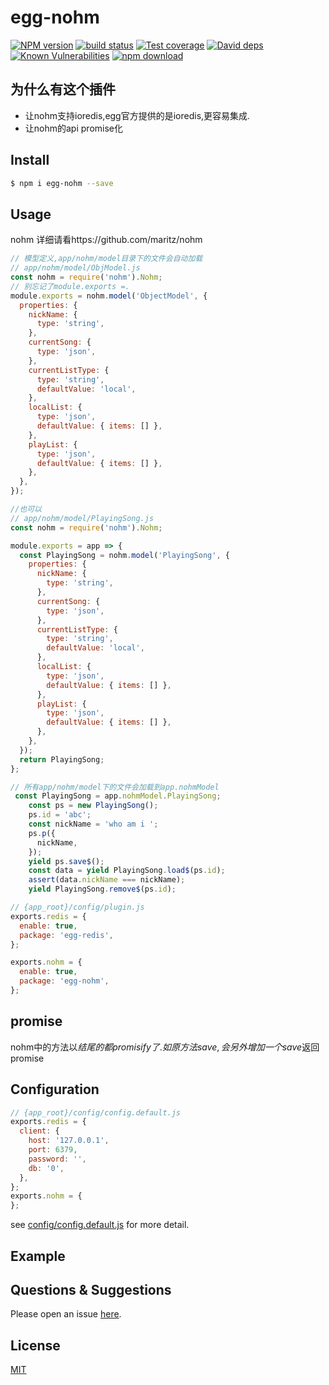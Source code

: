 # egg-nohm

[![NPM version][npm-image]][npm-url]
[![build status][travis-image]][travis-url]
[![Test coverage][codecov-image]][codecov-url]
[![David deps][david-image]][david-url]
[![Known Vulnerabilities][snyk-image]][snyk-url]
[![npm download][download-image]][download-url]

[npm-image]: https://img.shields.io/npm/v/egg-nohm.svg?style=flat-square
[npm-url]: https://npmjs.org/package/egg-nohm
[travis-image]: https://img.shields.io/travis/bugss/egg-nohm.svg?style=flat-square
[travis-url]: https://travis-ci.org/bugss/egg-nohm
[codecov-image]: https://img.shields.io/codecov/c/github/bugss/egg-nohm.svg?style=flat-square
[codecov-url]: https://codecov.io/github/bugss/egg-nohm?branch=master
[david-image]: https://img.shields.io/david/bugss/egg-nohm.svg?style=flat-square
[david-url]: https://david-dm.org/bugss/egg-nohm
[snyk-image]: https://snyk.io/test/npm/egg-nohm/badge.svg?style=flat-square
[snyk-url]: https://snyk.io/test/npm/egg-nohm
[download-image]: https://img.shields.io/npm/dm/egg-nohm.svg?style=flat-square
[download-url]: https://npmjs.org/package/egg-nohm

<!--
Description here.
-->
## 为什么有这个插件

- 让nohm支持ioredis,egg官方提供的是ioredis,更容易集成.
- 让nohm的api promise化

## Install

```bash
$ npm i egg-nohm --save
```

## Usage

nohm 详细请看https://github.com/maritz/nohm

```js
// 模型定义,app/nohm/model目录下的文件会自动加载
// app/nohm/model/ObjModel.js
const nohm = require('nohm').Nohm;
// 别忘记了module.exports =.   
module.exports = nohm.model('ObjectModel', {
  properties: {
    nickName: {
      type: 'string',
    },
    currentSong: {
      type: 'json',
    },
    currentListType: {
      type: 'string',
      defaultValue: 'local',
    },
    localList: {
      type: 'json',
      defaultValue: { items: [] },
    },
    playList: {
      type: 'json',
      defaultValue: { items: [] },
    },
  },
});

//也可以
// app/nohm/model/PlayingSong.js
const nohm = require('nohm').Nohm;

module.exports = app => {
  const PlayingSong = nohm.model('PlayingSong', {
    properties: {
      nickName: {
        type: 'string',
      },
      currentSong: {
        type: 'json',
      },
      currentListType: {
        type: 'string',
        defaultValue: 'local',
      },
      localList: {
        type: 'json',
        defaultValue: { items: [] },
      },
      playList: {
        type: 'json',
        defaultValue: { items: [] },
      },
    },
  });
  return PlayingSong;
};

```



```js
// 所有app/nohm/model下的文件会加载到app.nohmModel
 const PlayingSong = app.nohmModel.PlayingSong;
    const ps = new PlayingSong();
    ps.id = 'abc';
    const nickName = 'who am i ';
    ps.p({
      nickName,
    });
    yield ps.save$();
    const data = yield PlayingSong.load$(ps.id);
    assert(data.nickName === nickName);
    yield PlayingSong.remove$(ps.id);
```

```js
// {app_root}/config/plugin.js
exports.redis = {
  enable: true,
  package: 'egg-redis',
};

exports.nohm = {
  enable: true,
  package: 'egg-nohm',
};
```

## promise

nohm中的方法以$结尾的都promisify了.
如原方法save, 会另外增加一个save$返回promise

## Configuration

```js
// {app_root}/config/config.default.js
exports.redis = {
  client: {
    host: '127.0.0.1',
    port: 6379,
    password: '',
    db: '0',
  },
};
exports.nohm = {
};
```

see [config/config.default.js](config/config.default.js) for more detail.

## Example

<!-- example here -->

## Questions & Suggestions

Please open an issue [here](https://github.com/eggjs/egg/issues).

## License

[MIT](LICENSE)
